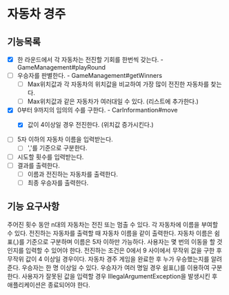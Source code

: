 
# 자동차 경주

## 기능목록

- [x] 한 라운드에서 각 자동차는 전진할 기회를 한번씩 갖는다. - GameManagement#playRound
- [ ] 우승자를 판별한다. - GameManagement#getWinners
    - [ ] Max위치값과 각 자동차의 위치값을 비교하여 가장 많이 전진한 자동차를 찾는다.
    - [ ] Max위치값과 같은 자동차가 여러대일 수 있다. (리스트에 추가한다.)
- [x] 0부터 9까지의 임의의 수를 구한다. - CarInformantion#move
    - [x] 값이 4이상일 경우 전진한다. (위치값 증가시킨다.)


- [ ] 5자 이하의 자동차 이름을 입력받는다.
    - [ ] ','를 기준으로 구분한다.
- [ ] 시도할 횟수를 입력받는다.
- [ ] 결과를 출력한다.
    - [ ] 이름과 전진하는 자동차를 출력한다.
    - [ ] 최종 우승자를 출력한다.

## 기능 요구사항
주어진 횟수 동안 n대의 자동차는 전진 또는 멈출 수 있다.
각 자동차에 이름을 부여할 수 있다. 전진하는 자동차를 출력할 때 자동차 이름을 같이 출력한다.
자동차 이름은 쉼표(,)를 기준으로 구분하며 이름은 5자 이하만 가능하다.
사용자는 몇 번의 이동을 할 것인지를 입력할 수 있어야 한다.
전진하는 조건은 0에서 9 사이에서 무작위 값을 구한 후 무작위 값이 4 이상일 경우이다.
자동차 경주 게임을 완료한 후 누가 우승했는지를 알려준다. 우승자는 한 명 이상일 수 있다.
우승자가 여러 명일 경우 쉼표(,)를 이용하여 구분한다.
사용자가 잘못된 값을 입력할 경우 IllegalArgumentException을 발생시킨 후 애플리케이션은 종료되어야 한다.